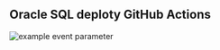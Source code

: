 ## Oracle SQL deploty GitHub Actions
![example event parameter](https://github.com/mfoiadelli/hello-github-actions/actions/workflows/validate-oracle-pull-request.yml/badge.svg?event=pull_request)
